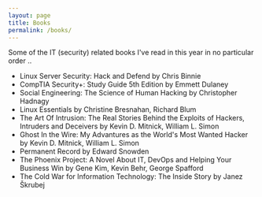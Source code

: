 ```yaml
---
layout: page
title: Books
permalink: /books/
---
```


Some of the IT (security) related books I've read in this year in no particular order ..

- Linux Server Security: Hack and Defend by Chris Binnie
- CompTIA Security+: Study Guide 5th Edition by Emmett Dulaney
- Social Engineering: The Science of Human Hacking by Christopher Hadnagy
- Linux Essentials by Christine Bresnahan, Richard Blum
- The Art Of Intrusion: The Real Stories Behind the Exploits of Hackers, Intruders and Deceivers by Kevin D. Mitnick, William L. Simon
- Ghost In the Wire: My Advantures as the World's Most Wanted Hacker by Kevin D. Mitnick, William L. Simon
- Permanent Record by Edward Snowden
- The Phoenix Project: A Novel About IT, DevOps and Helping Your Business Win by Gene Kim, Kevin Behr, George Spafford
- The Cold War for Information Technology: The Inside Story by Janez Škrubej 
